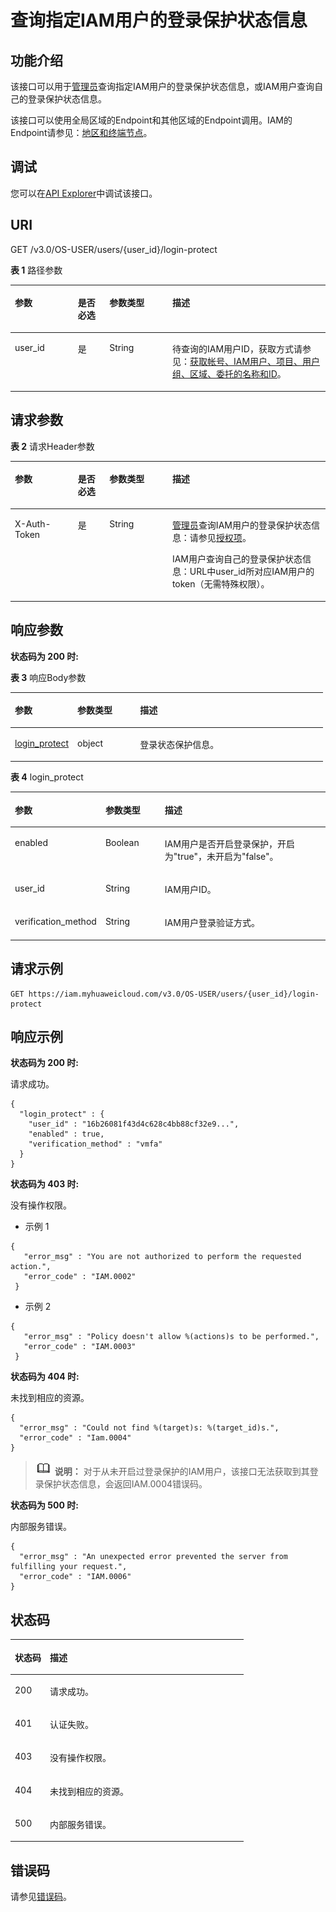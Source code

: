 # 查询指定IAM用户的登录保护状态信息<a name="iam_08_0016"></a>

## 功能介绍<a name="section4392175003714"></a>

该接口可以用于<u>[管理员](https://support.huaweicloud.com/usermanual-iam/iam_01_0001.html)</u><u></u>查询指定IAM用户的登录保护状态信息，或IAM用户查询自己的登录保护状态信息。

该接口可以使用全局区域的Endpoint和其他区域的Endpoint调用。IAM的Endpoint请参见：[地区和终端节点](https://developer.huaweicloud.com/endpoint?IAM)。

## 调试<a name="section99983300597"></a>

您可以在[API Explorer](https://apiexplorer.developer.huaweicloud.com/apiexplorer/doc?product=IAM&api=ShowUserLoginProtect)中调试该接口。

## URI<a name="section12393135033711"></a>

GET /v3.0/OS-USER/users/\{user\_id\}/login-protect

**表 1**  路径参数

<a name="table3394165014373"></a>
<table><thead align="left"><tr id="row3518145023712"><th class="cellrowborder" valign="top" width="20%" id="mcps1.2.5.1.1"><p id="p65185509375"><a name="p65185509375"></a><a name="p65185509375"></a>参数</p>
</th>
<th class="cellrowborder" valign="top" width="10%" id="mcps1.2.5.1.2"><p id="p11518175018373"><a name="p11518175018373"></a><a name="p11518175018373"></a>是否必选</p>
</th>
<th class="cellrowborder" valign="top" width="20%" id="mcps1.2.5.1.3"><p id="p35194506378"><a name="p35194506378"></a><a name="p35194506378"></a>参数类型</p>
</th>
<th class="cellrowborder" valign="top" width="50%" id="mcps1.2.5.1.4"><p id="p951965043714"><a name="p951965043714"></a><a name="p951965043714"></a>描述</p>
</th>
</tr>
</thead>
<tbody><tr id="row11519250203711"><td class="cellrowborder" valign="top" width="20%" headers="mcps1.2.5.1.1 "><p id="p1519050143711"><a name="p1519050143711"></a><a name="p1519050143711"></a>user_id</p>
</td>
<td class="cellrowborder" valign="top" width="10%" headers="mcps1.2.5.1.2 "><p id="p10519165010377"><a name="p10519165010377"></a><a name="p10519165010377"></a>是</p>
</td>
<td class="cellrowborder" valign="top" width="20%" headers="mcps1.2.5.1.3 "><p id="p9519135083711"><a name="p9519135083711"></a><a name="p9519135083711"></a>String</p>
</td>
<td class="cellrowborder" valign="top" width="50%" headers="mcps1.2.5.1.4 "><p id="zh-cn_topic_0221482366_p4739184912254"><a name="zh-cn_topic_0221482366_p4739184912254"></a><a name="zh-cn_topic_0221482366_p4739184912254"></a>待查询的IAM用户ID，获取方式请参见：<a href="获取帐号-IAM用户-项目-用户组-区域-委托的名称和ID.md">获取帐号、IAM用户、项目、用户组、区域、委托的名称和ID</a>。</p>
</td>
</tr>
</tbody>
</table>

## 请求参数<a name="section24001250133716"></a>

**表 2**  请求Header参数

<a name="table14401195013373"></a>
<table><thead align="left"><tr id="row10519050143718"><th class="cellrowborder" valign="top" width="20%" id="mcps1.2.5.1.1"><p id="p18519650173714"><a name="p18519650173714"></a><a name="p18519650173714"></a>参数</p>
</th>
<th class="cellrowborder" valign="top" width="10%" id="mcps1.2.5.1.2"><p id="p651917504372"><a name="p651917504372"></a><a name="p651917504372"></a>是否必选</p>
</th>
<th class="cellrowborder" valign="top" width="19.98%" id="mcps1.2.5.1.3"><p id="p7519165010379"><a name="p7519165010379"></a><a name="p7519165010379"></a>参数类型</p>
</th>
<th class="cellrowborder" valign="top" width="50.019999999999996%" id="mcps1.2.5.1.4"><p id="p1519205093717"><a name="p1519205093717"></a><a name="p1519205093717"></a>描述</p>
</th>
</tr>
</thead>
<tbody><tr id="row45197503377"><td class="cellrowborder" valign="top" width="20%" headers="mcps1.2.5.1.1 "><p id="p195199501373"><a name="p195199501373"></a><a name="p195199501373"></a>X-Auth-Token</p>
</td>
<td class="cellrowborder" valign="top" width="10%" headers="mcps1.2.5.1.2 "><p id="p751965015378"><a name="p751965015378"></a><a name="p751965015378"></a>是</p>
</td>
<td class="cellrowborder" valign="top" width="19.98%" headers="mcps1.2.5.1.3 "><p id="p205191550193718"><a name="p205191550193718"></a><a name="p205191550193718"></a>String</p>
</td>
<td class="cellrowborder" valign="top" width="50.019999999999996%" headers="mcps1.2.5.1.4 "><p id="p15290161835512"><a name="p15290161835512"></a><a name="p15290161835512"></a><u id="u54331933756"><a name="u54331933756"></a><a name="u54331933756"></a><a href="https://support.huaweicloud.com/usermanual-iam/iam_01_0001.html" target="_blank" rel="noopener noreferrer">管理员</a></u><u id="u1433533657"><a name="u1433533657"></a><a name="u1433533657"></a></u>查询IAM用户的登录保护状态信息：请参见<a href="授权项.md">授权项</a>。</p>
<p id="p175199501375"><a name="p175199501375"></a><a name="p175199501375"></a>IAM用户查询自己的登录保护状态信息：URL中user_id所对应IAM用户的token（无需特殊权限）。</p>
</td>
</tr>
</tbody>
</table>

## 响应参数<a name="section540805043710"></a>

**状态码为 200 时:**

**表 3**  响应Body参数

<a name="table1240935063711"></a>
<table><thead align="left"><tr id="row195197506378"><th class="cellrowborder" valign="top" width="20%" id="mcps1.2.4.1.1"><p id="p20519125073715"><a name="p20519125073715"></a><a name="p20519125073715"></a>参数</p>
</th>
<th class="cellrowborder" valign="top" width="20%" id="mcps1.2.4.1.2"><p id="p15194507376"><a name="p15194507376"></a><a name="p15194507376"></a>参数类型</p>
</th>
<th class="cellrowborder" valign="top" width="60%" id="mcps1.2.4.1.3"><p id="p251985093710"><a name="p251985093710"></a><a name="p251985093710"></a>描述</p>
</th>
</tr>
</thead>
<tbody><tr id="row14519175053710"><td class="cellrowborder" valign="top" width="20%" headers="mcps1.2.4.1.1 "><p id="p451945011378"><a name="p451945011378"></a><a name="p451945011378"></a><a href="#table7414450103712">login_protect</a></p>
</td>
<td class="cellrowborder" valign="top" width="20%" headers="mcps1.2.4.1.2 "><p id="p17519145033715"><a name="p17519145033715"></a><a name="p17519145033715"></a>object</p>
</td>
<td class="cellrowborder" valign="top" width="60%" headers="mcps1.2.4.1.3 "><p id="p1351935023713"><a name="p1351935023713"></a><a name="p1351935023713"></a>登录状态保护信息。</p>
</td>
</tr>
</tbody>
</table>

**表 4**  login\_protect

<a name="table7414450103712"></a>
<table><thead align="left"><tr id="row19519105017376"><th class="cellrowborder" valign="top" width="20%" id="mcps1.2.4.1.1"><p id="p12519115053714"><a name="p12519115053714"></a><a name="p12519115053714"></a>参数</p>
</th>
<th class="cellrowborder" valign="top" width="20%" id="mcps1.2.4.1.2"><p id="p1751945017371"><a name="p1751945017371"></a><a name="p1751945017371"></a>参数类型</p>
</th>
<th class="cellrowborder" valign="top" width="60%" id="mcps1.2.4.1.3"><p id="p1051920505371"><a name="p1051920505371"></a><a name="p1051920505371"></a>描述</p>
</th>
</tr>
</thead>
<tbody><tr id="row351912506373"><td class="cellrowborder" valign="top" width="20%" headers="mcps1.2.4.1.1 "><p id="p451975063715"><a name="p451975063715"></a><a name="p451975063715"></a>enabled</p>
</td>
<td class="cellrowborder" valign="top" width="20%" headers="mcps1.2.4.1.2 "><p id="p19519165063712"><a name="p19519165063712"></a><a name="p19519165063712"></a>Boolean</p>
</td>
<td class="cellrowborder" valign="top" width="60%" headers="mcps1.2.4.1.3 "><p id="p35197507377"><a name="p35197507377"></a><a name="p35197507377"></a>IAM用户是否开启登录保护，开启为"true"，未开启为"false"。</p>
</td>
</tr>
<tr id="row15191500379"><td class="cellrowborder" valign="top" width="20%" headers="mcps1.2.4.1.1 "><p id="p11519550153715"><a name="p11519550153715"></a><a name="p11519550153715"></a>user_id</p>
</td>
<td class="cellrowborder" valign="top" width="20%" headers="mcps1.2.4.1.2 "><p id="p951915073714"><a name="p951915073714"></a><a name="p951915073714"></a>String</p>
</td>
<td class="cellrowborder" valign="top" width="60%" headers="mcps1.2.4.1.3 "><p id="p1519165020376"><a name="p1519165020376"></a><a name="p1519165020376"></a>IAM用户ID。</p>
</td>
</tr>
<tr id="row9519195013717"><td class="cellrowborder" valign="top" width="20%" headers="mcps1.2.4.1.1 "><p id="p1351912505377"><a name="p1351912505377"></a><a name="p1351912505377"></a>verification_method</p>
</td>
<td class="cellrowborder" valign="top" width="20%" headers="mcps1.2.4.1.2 "><p id="p1551945018378"><a name="p1551945018378"></a><a name="p1551945018378"></a>String</p>
</td>
<td class="cellrowborder" valign="top" width="60%" headers="mcps1.2.4.1.3 "><p id="p851915013714"><a name="p851915013714"></a><a name="p851915013714"></a>IAM用户登录验证方式。</p>
</td>
</tr>
</tbody>
</table>

## 请求示例<a name="section10420950163717"></a>

```
GET https://iam.myhuaweicloud.com/v3.0/OS-USER/users/{user_id}/login-protect
```

## 响应示例<a name="section242245003714"></a>

**状态码为 200 时:**

请求成功。

```
{ 
  "login_protect" : { 
    "user_id" : "16b26081f43d4c628c4bb88cf32e9...", 
    "enabled" : true, 
    "verification_method" : "vmfa" 
  } 
}
```

**状态码为 403 时:**

没有操作权限。

-   示例 1

```
{ 
   "error_msg" : "You are not authorized to perform the requested action.", 
   "error_code" : "IAM.0002" 
 }
```

-   示例 2

```
{ 
   "error_msg" : "Policy doesn't allow %(actions)s to be performed.", 
   "error_code" : "IAM.0003" 
 }
```

**状态码为 404 时:**

未找到相应的资源。

```
{ 
  "error_msg" : "Could not find %(target)s: %(target_id)s.", 
  "error_code" : "Iam.0004" 
}
```

>![](public_sys-resources/icon-note.gif) **说明：** 
>对于从未开启过登录保护的IAM用户，该接口无法获取到其登录保护状态信息，会返回IAM.0004错误码。

**状态码为 500 时:**

内部服务错误。

```
{ 
  "error_msg" : "An unexpected error prevented the server from fulfilling your request.", 
  "error_code" : "IAM.0006" 
}
```

## 状态码<a name="section18441450143712"></a>

<a name="table17441550113718"></a>
<table><thead align="left"><tr id="row252015509375"><th class="cellrowborder" valign="top" width="15%" id="mcps1.1.3.1.1"><p id="p20520165033710"><a name="p20520165033710"></a><a name="p20520165033710"></a>状态码</p>
</th>
<th class="cellrowborder" valign="top" width="85%" id="mcps1.1.3.1.2"><p id="p6520175018375"><a name="p6520175018375"></a><a name="p6520175018375"></a>描述</p>
</th>
</tr>
</thead>
<tbody><tr id="row1652055013712"><td class="cellrowborder" valign="top" width="15%" headers="mcps1.1.3.1.1 "><p id="p1052016507375"><a name="p1052016507375"></a><a name="p1052016507375"></a>200</p>
</td>
<td class="cellrowborder" valign="top" width="85%" headers="mcps1.1.3.1.2 "><p id="p352095014373"><a name="p352095014373"></a><a name="p352095014373"></a>请求成功。</p>
</td>
</tr>
<tr id="row1952014506379"><td class="cellrowborder" valign="top" width="15%" headers="mcps1.1.3.1.1 "><p id="p1652019501377"><a name="p1652019501377"></a><a name="p1652019501377"></a>401</p>
</td>
<td class="cellrowborder" valign="top" width="85%" headers="mcps1.1.3.1.2 "><p id="p552075016378"><a name="p552075016378"></a><a name="p552075016378"></a>认证失败。</p>
</td>
</tr>
<tr id="row2052085011370"><td class="cellrowborder" valign="top" width="15%" headers="mcps1.1.3.1.1 "><p id="p17520155083710"><a name="p17520155083710"></a><a name="p17520155083710"></a>403</p>
</td>
<td class="cellrowborder" valign="top" width="85%" headers="mcps1.1.3.1.2 "><p id="p2520165043715"><a name="p2520165043715"></a><a name="p2520165043715"></a>没有操作权限。</p>
</td>
</tr>
<tr id="row205201850173717"><td class="cellrowborder" valign="top" width="15%" headers="mcps1.1.3.1.1 "><p id="p352012503370"><a name="p352012503370"></a><a name="p352012503370"></a>404</p>
</td>
<td class="cellrowborder" valign="top" width="85%" headers="mcps1.1.3.1.2 "><p id="p352018509370"><a name="p352018509370"></a><a name="p352018509370"></a>未找到相应的资源。</p>
</td>
</tr>
<tr id="row1752015013718"><td class="cellrowborder" valign="top" width="15%" headers="mcps1.1.3.1.1 "><p id="p652015012379"><a name="p652015012379"></a><a name="p652015012379"></a>500</p>
</td>
<td class="cellrowborder" valign="top" width="85%" headers="mcps1.1.3.1.2 "><p id="p152019507376"><a name="p152019507376"></a><a name="p152019507376"></a>内部服务错误。</p>
</td>
</tr>
</tbody>
</table>

## 错误码<a name="section74482050143716"></a>

请参见[错误码](错误码.md)。

